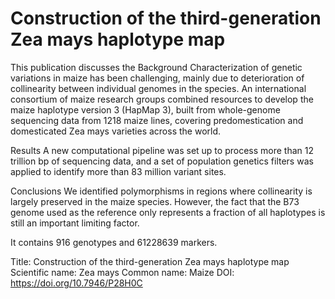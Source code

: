 # Construction of the third-generation Zea mays haplotype map

This publication discusses the Background
Characterization of genetic variations in maize has been challenging, mainly due to deterioration of collinearity between individual genomes in the species. An international consortium of maize research groups combined resources to develop the maize haplotype version 3 (HapMap 3), built from whole-genome sequencing data from 1218 maize lines, covering predomestication and domesticated Zea mays varieties across the world.

Results
A new computational pipeline was set up to process more than 12 trillion bp of sequencing data, and a set of population genetics filters was applied to identify more than 83 million variant sites.

Conclusions
We identified polymorphisms in regions where collinearity is largely preserved in the maize species. However, the fact that the B73 genome used as the reference only represents a fraction of all haplotypes is still an important limiting factor.

It contains 916 genotypes and 61228639 markers.

Title: Construction of the third-generation Zea mays haplotype map
Scientific name: Zea mays
Common name: Maize
DOI: https://doi.org/10.7946/P28H0C

